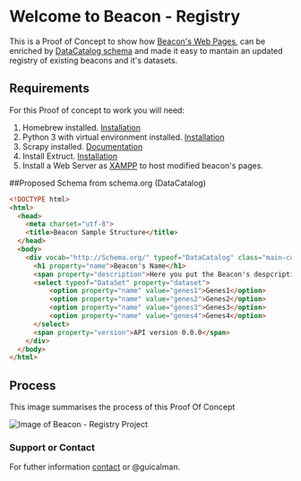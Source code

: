 # Welcome to Beacon - Registry

This is a Proof of Concept to show how [Beacon's Web Pages](https://beacon-network.org/#/), can be enriched by [DataCatalog schema](http://schema.org/DataCatalog) and made it easy to mantain an updated registry of existing beacons and it's datasets.

## Requirements

For this Proof of concept to work you will need:
1. Homebrew installed. [Installation](https://brew.sh/)
2. Python 3 with virtual environment installed. [Installation](https://www.digitalocean.com/community/tutorials/how-to-install-python-3-and-set-up-a-local-programming-environment-on-macos)
3. Scrapy installed. [Documentation](https://doc.scrapy.org/en/latest/intro/tutorial.html)
4. Install Extruct. [Installation](https://github.com/scrapinghub/extruct)
5. Install a Web Server as [XAMPP](https://www.apachefriends.org/index.html) to host modified beacon's pages.

##Proposed Schema from schema.org (DataCatalog)

```html
<!DOCTYPE html>
<html>
  <head>
    <meta charset="utf-8">
    <title>Beacon Sample Structure</title>
  </head>
  <body>
    <div vocab="http://Schema.org/" typeof="DataCatalog" class="main-container">
      <h1 property="name">Beacon's Name</h1>
      <span property="description">Here you put the Beacon's despcription</span>
      <select typeof="DataSet" property="dataset">
          <option property="name" value="genes1">Genes1</option>
          <option property="name" value="genes2">Genes2</option>
          <option property="name" value="genes3">Genes3</option>
          <option property="name" value="genes4">Genes4</option>
      </select>
      <span property="version">API version 0.0.0</span>
    </div>
  </body>
</html>
```

## Process
This image summarises the process of this Proof Of Concept

![Image of Beacon - Registry Project](http://gdurl.com/MJFd)


### Support or Contact

For futher information [contact](mailto:guillermo.calderon@elixir-europe.org) or @guicalman.
